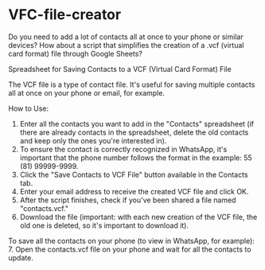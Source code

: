 # VFC-file-creator
Do you need to add a lot of contacts all at once to your phone or similar devices? How about a script that simplifies the creation of a .vcf (virtual card format) file through Google Sheets?

Spreadsheet for Saving Contacts to a VCF (Virtual Card Format) File

The VCF file is a type of contact file. It's useful for saving multiple contacts all at once on your phone or email, for example.

How to Use:
1. Enter all the contacts you want to add in the "Contacts" spreadsheet (if there are already contacts in the spreadsheet, delete the old contacts and keep only the ones you're interested in).
2. To ensure the contact is correctly recognized in WhatsApp, it's important that the phone number follows the format in the example: 55 (81) 99999-9999.
3. Click the "Save Contacts to VCF File" button available in the Contacts tab.
4. Enter your email address to receive the created VCF file and click OK.
5. After the script finishes, check if you've been shared a file named "contacts.vcf."
6. Download the file (important: with each new creation of the VCF file, the old one is deleted, so it's important to download it).

To save all the contacts on your phone (to view in WhatsApp, for example):
7. Open the contacts.vcf file on your phone and wait for all the contacts to update.
